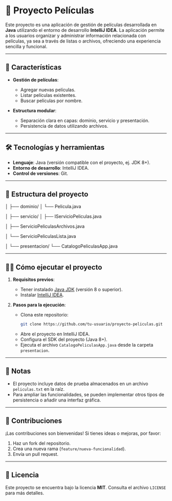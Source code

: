 # 🎥 Proyecto Películas

Este proyecto es una aplicación de gestión de películas desarrollada en **Java** utilizando el entorno de desarrollo **IntelliJ IDEA**. La aplicación permite a los usuarios organizar y administrar información relacionada con películas, ya sea a través de listas o archivos, ofreciendo una experiencia sencilla y funcional.

---

## 🚀 Características

- **Gestión de películas**:
  - Agregar nuevas películas.
  - Listar películas existentes.
  - Buscar películas por nombre.

- **Estructura modular**:
  - Separación clara en capas: dominio, servicio y presentación.
  - Persistencia de datos utilizando archivos.

---

## 🛠️ Tecnologías y herramientas

- **Lenguaje**: Java (versión compatible con el proyecto, ej. JDK 8+).
- **Entorno de desarrollo**: IntelliJ IDEA.
- **Control de versiones**: Git.

---

## 📂 Estructura del proyecto

│ ├── dominio/ │ └── Pelicula.java 

│ ├── servicio/ │ ├── IServicioPeliculas.java 

│ ├── ServicioPeliculasArchivos.java 

│ └── ServicioPeliculasLista.java 

│ └── presentacion/ └── CatalogoPeliculasApp.java 

---

## 🧑‍💻 Cómo ejecutar el proyecto

1. **Requisitos previos**:
   - Tener instalado [Java JDK](https://www.oracle.com/java/technologies/javase-jdk11-downloads.html) (versión 8 o superior).
   - Instalar [IntelliJ IDEA](https://www.jetbrains.com/idea/).

2. **Pasos para la ejecución**:
   - Clona este repositorio:
     ```bash
     git clone https://github.com/tu-usuario/proyecto-peliculas.git
     ```
   - Abre el proyecto en IntelliJ IDEA.
   - Configura el SDK del proyecto (Java 8+).
   - Ejecuta el archivo `CatalogoPeliculasApp.java` desde la carpeta `presentacion`.

---

## 📝 Notas

- El proyecto incluye datos de prueba almacenados en un archivo `peliculas.txt` en la raíz.
- Para ampliar las funcionalidades, se pueden implementar otros tipos de persistencia o añadir una interfaz gráfica.

---

## 🤝 Contribuciones

¡Las contribuciones son bienvenidas! Si tienes ideas o mejoras, por favor:
1. Haz un fork del repositorio.
2. Crea una nueva rama (`feature/nueva-funcionalidad`).
3. Envía un pull request.

---

## 📄 Licencia

Este proyecto se encuentra bajo la licencia **MIT**. Consulta el archivo `LICENSE` para más detalles.
